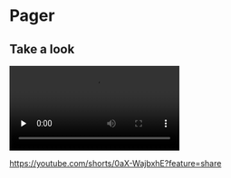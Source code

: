 # Pager

## Take a look

<video id="video" controls="" preload="none" poster="">
      <source id="ogv" src="./screen_record.mov" type="video/mp4">
</video>

https://youtube.com/shorts/0aX-WajbxhE?feature=share